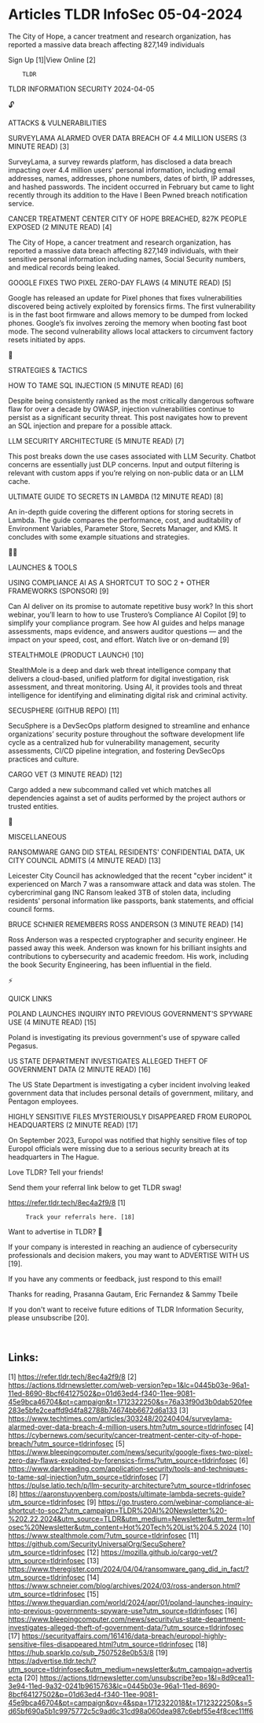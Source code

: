 # Articles TLDR InfoSec 05-04-2024

The City of Hope, a cancer treatment and research organization, has
reported a massive data breach affecting 827,149 individuals  

Sign Up [1]|View Online [2] 

		TLDR 

TLDR INFORMATION SECURITY 2024-04-05

🔓 

ATTACKS & VULNERABILITIES

 SURVEYLAMA ALARMED OVER DATA BREACH OF 4.4 MILLION USERS (3 MINUTE
READ) [3] 

 SurveyLama, a survey rewards platform, has disclosed a data breach
impacting over 4.4 million users' personal information, including
email addresses, names, addresses, phone numbers, dates of birth, IP
addresses, and hashed passwords. The incident occurred in February but
came to light recently through its addition to the Have I Been Pwned
breach notification service. 

 CANCER TREATMENT CENTER CITY OF HOPE BREACHED, 827K PEOPLE EXPOSED (2
MINUTE READ) [4] 

 The City of Hope, a cancer treatment and research organization, has
reported a massive data breach affecting 827,149 individuals, with
their sensitive personal information including names, Social Security
numbers, and medical records being leaked. 

 GOOGLE FIXES TWO PIXEL ZERO-DAY FLAWS (4 MINUTE READ) [5] 

 Google has released an update for Pixel phones that fixes
vulnerabilities discovered being actively exploited by forensics
firms. The first vulnerability is in the fast boot firmware and allows
memory to be dumped from locked phones. Google’s fix involves
zeroing the memory when booting fast boot mode. The second
vulnerability allows local attackers to circumvent factory resets
initiated by apps. 

🧠 

STRATEGIES & TACTICS

 HOW TO TAME SQL INJECTION (5 MINUTE READ) [6] 

 Despite being consistently ranked as the most critically dangerous
software flaw for over a decade by OWASP, injection vulnerabilities
continue to persist as a significant security threat. This post
navigates how to prevent an SQL injection and prepare for a possible
attack. 

 LLM SECURITY ARCHITECTURE (5 MINUTE READ) [7] 

 This post breaks down the use cases associated with LLM Security.
Chatbot concerns are essentially just DLP concerns. Input and output
filtering is relevant with custom apps if you’re relying on
non-public data or an LLM cache. 

 ULTIMATE GUIDE TO SECRETS IN LAMBDA (12 MINUTE READ) [8] 

 An in-depth guide covering the different options for storing secrets
in Lambda. The guide compares the performance, cost, and auditability
of Environment Variables, Parameter Store, Secrets Manager, and KMS.
It concludes with some example situations and strategies. 

🧑‍💻 

LAUNCHES & TOOLS

 USING COMPLIANCE AI AS A SHORTCUT TO SOC 2 + OTHER FRAMEWORKS
(SPONSOR) [9] 

 Can AI deliver on its promise to automate repetitive busy work? In
this short webinar, you’ll learn to how to use Trustero’s
Compliance AI Copilot [9] to simplify your compliance program. See how
AI guides and helps manage assessments, maps evidence, and answers
auditor questions — and the impact on your speed, cost, and effort.
Watch live or on-demand [9] 

 STEALTHMOLE (PRODUCT LAUNCH) [10] 

 StealthMole is a deep and dark web threat intelligence company that
delivers a cloud-based, unified platform for digital investigation,
risk assessment, and threat monitoring. Using AI, it provides tools
and threat intelligence for identifying and eliminating digital risk
and criminal activity. 

 SECUSPHERE (GITHUB REPO) [11] 

 SecuSphere is a DevSecOps platform designed to streamline and enhance
organizations’ security posture throughout the software development
life cycle as a centralized hub for vulnerability management, security
assessments, CI/CD pipeline integration, and fostering DevSecOps
practices and culture. 

 CARGO VET (3 MINUTE READ) [12] 

 Cargo added a new subcommand called vet which matches all
dependencies against a set of audits performed by the project authors
or trusted entities. 

🎁 

MISCELLANEOUS

 RANSOMWARE GANG DID STEAL RESIDENTS' CONFIDENTIAL DATA, UK CITY
COUNCIL ADMITS (4 MINUTE READ) [13] 

 Leicester City Council has acknowledged that the recent "cyber
incident" it experienced on March 7 was a ransomware attack and data
was stolen. The cybercriminal gang INC Ransom leaked 3TB of stolen
data, including residents' personal information like passports, bank
statements, and official council forms. 

 BRUCE SCHNIER REMEMBERS ROSS ANDERSON (3 MINUTE READ) [14] 

 Ross Anderson was a respected cryptographer and security engineer. He
passed away this week. Anderson was known for his brilliant insights
and contributions to cybersecurity and academic freedom. His work,
including the book Security Engineering, has been influential in the
field. 

⚡ 

QUICK LINKS

 POLAND LAUNCHES INQUIRY INTO PREVIOUS GOVERNMENT’S SPYWARE USE (4
MINUTE READ) [15] 

 Poland is investigating its previous government's use of spyware
called Pegasus. 

 US STATE DEPARTMENT INVESTIGATES ALLEGED THEFT OF GOVERNMENT DATA (2
MINUTE READ) [16] 

 The US State Department is investigating a cyber incident involving
leaked government data that includes personal details of government,
military, and Pentagon employees. 

 HIGHLY SENSITIVE FILES MYSTERIOUSLY DISAPPEARED FROM EUROPOL
HEADQUARTERS (2 MINUTE READ) [17] 

 On September 2023, Europol was notified that highly sensitive files
of top Europol officials were missing due to a serious security breach
at its headquarters in The Hague. 

Love TLDR? Tell your friends!

 Send them your referral link below to get TLDR swag! 

 https://refer.tldr.tech/8ec4a2f9/8 [1] 

		 Track your referrals here. [18] 

Want to advertise in TLDR? 📰

 If your company is interested in reaching an audience of
cybersecurity professionals and decision makers, you may want to
ADVERTISE WITH US [19]. 

 If you have any comments or feedback, just respond to this email! 

Thanks for reading, 
Prasanna Gautam, Eric Fernandez & Sammy Tbeile 

If you don't want to receive future editions of TLDR Information
Security, please unsubscribe [20]. 

  

 

Links:
------
[1] https://refer.tldr.tech/8ec4a2f9/8
[2] https://actions.tldrnewsletter.com/web-version?ep=1&lc=0445b03e-96a1-11ed-8690-8bcf64127502&p=01d63ed4-f340-11ee-9081-45e9bca46704&pt=campaign&t=1712322250&s=76a33f90d3b0dab520fee283e5bfe2ceaffd9d4fa82788b74674bb6672d6a133
[3] https://www.techtimes.com/articles/303248/20240404/surveylama-alarmed-over-data-breach-4-million-users.htm?utm_source=tldrinfosec
[4] https://cybernews.com/security/cancer-treatment-center-city-of-hope-breach/?utm_source=tldrinfosec
[5] https://www.bleepingcomputer.com/news/security/google-fixes-two-pixel-zero-day-flaws-exploited-by-forensics-firms/?utm_source=tldrinfosec
[6] https://www.darkreading.com/application-security/tools-and-techniques-to-tame-sql-injection?utm_source=tldrinfosec
[7] https://pulse.latio.tech/p/llm-security-architecture?utm_source=tldrinfosec
[8] https://aaronstuyvenberg.com/posts/ultimate-lambda-secrets-guide?utm_source=tldrinfosec
[9] https://go.trustero.com/webinar-compliance-ai-shortcut-to-soc2?utm_campaign=TLDR%20AI%20Newsletter%20-%202.22.2024&utm_source=TLDR&utm_medium=Newsletter&utm_term=Infosec%20Newsletter&utm_content=Hot%20Tech%20List%204.5.2024
[10] https://www.stealthmole.com/?utm_source=tldrinfosec
[11] https://github.com/SecurityUniversalOrg/SecuSphere?utm_source=tldrinfosec
[12] https://mozilla.github.io/cargo-vet/?utm_source=tldrinfosec
[13] https://www.theregister.com/2024/04/04/ransomware_gang_did_in_fact/?utm_source=tldrinfosec
[14] https://www.schneier.com/blog/archives/2024/03/ross-anderson.html?utm_source=tldrinfosec
[15] https://www.theguardian.com/world/2024/apr/01/poland-launches-inquiry-into-previous-governments-spyware-use?utm_source=tldrinfosec
[16] https://www.bleepingcomputer.com/news/security/us-state-department-investigates-alleged-theft-of-government-data/?utm_source=tldrinfosec
[17] https://securityaffairs.com/161416/data-breach/europol-highly-sensitive-files-disappeared.html?utm_source=tldrinfosec
[18] https://hub.sparklp.co/sub_7507528e0b53/8
[19] https://advertise.tldr.tech/?utm_source=tldrinfosec&utm_medium=newsletter&utm_campaign=advertisecta
[20] https://actions.tldrnewsletter.com/unsubscribe?ep=1&l=8d9cea11-3e94-11ed-9a32-0241b9615763&lc=0445b03e-96a1-11ed-8690-8bcf64127502&p=01d63ed4-f340-11ee-9081-45e9bca46704&pt=campaign&pv=4&spa=1712322018&t=1712322250&s=5d65bf690a5b1c9975772c5c9ad6c31cd98a060dea987c6ebf55e4f8cec11ff6
